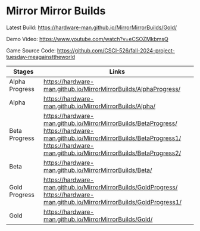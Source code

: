 # Mirror Mirror Builds

Latest Build: https://hardware-man.github.io/MirrorMirrorBuilds/Gold/

Demo Video: https://www.youtube.com/watch?v=eCSOZMkbmsQ

Game Source Code: https://github.com/CSCI-526/fall-2024-project-tuesday-meagainsttheworld

| Stages | Links |
|---|---|
| Alpha Progress | https://hardware-man.github.io/MirrorMirrorBuilds/AlphaProgress/ |
| Alpha | https://hardware-man.github.io/MirrorMirrorBuilds/Alpha/ |
| Beta Progress | https://hardware-man.github.io/MirrorMirrorBuilds/BetaProgress/ <br> https://hardware-man.github.io/MirrorMirrorBuilds/BetaProgress1/ <br> https://hardware-man.github.io/MirrorMirrorBuilds/BetaProgress2/ |
| Beta | https://hardware-man.github.io/MirrorMirrorBuilds/Beta/ |
| Gold Progress | https://hardware-man.github.io/MirrorMirrorBuilds/GoldProgress/ <br> https://hardware-man.github.io/MirrorMirrorBuilds/GoldProgress1/ |
| Gold | https://hardware-man.github.io/MirrorMirrorBuilds/Gold/ |
